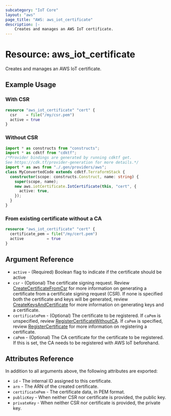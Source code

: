 ```yaml
---
subcategory: "IoT Core"
layout: "aws"
page_title: "AWS: aws_iot_certificate"
description: |-
    Creates and manages an AWS IoT certificate.
---
```


# Resource: aws_iot_certificate

Creates and manages an AWS IoT certificate.

## Example Usage

### With CSR

```terraform
resource "aws_iot_certificate" "cert" {
  csr    = file("/my/csr.pem")
  active = true
}
```

### Without CSR

```typescript
import * as constructs from "constructs";
import * as cdktf from "cdktf";
/*Provider bindings are generated by running cdktf get.
See https://cdk.tf/provider-generation for more details.*/
import * as aws from "./.gen/providers/aws";
class MyConvertedCode extends cdktf.TerraformStack {
  constructor(scope: constructs.Construct, name: string) {
    super(scope, name);
    new aws.iotCertificate.IotCertificate(this, "cert", {
      active: true,
    });
  }
}

```

### From existing certificate without a CA

```terraform
resource "aws_iot_certificate" "cert" {
  certificate_pem = file("/my/cert.pem")
  active          = true
}
```

## Argument Reference

* `active` - (Required)  Boolean flag to indicate if the certificate should be active
* `csr` - (Optional) The certificate signing request. Review
  [CreateCertificateFromCsr](https://docs.aws.amazon.com/iot/latest/apireference/API_CreateCertificateFromCsr.html)
  for more information on generating a certificate from a certificate signing request (CSR).
  If none is specified both the certificate and keys will be generated, review [CreateKeysAndCertificate](https://docs.aws.amazon.com/iot/latest/apireference/API_CreateKeysAndCertificate.html)
  for more information on generating keys and a certificate.
* `certificatePem` - (Optional) The certificate to be registered. If `caPem` is unspecified, review
  [RegisterCertificateWithoutCA](https://docs.aws.amazon.com/iot/latest/apireference/API_RegisterCertificateWithoutCA.html).
  If `caPem` is specified, review
  [RegisterCertificate](https://docs.aws.amazon.com/iot/latest/apireference/API_RegisterCertificate.html)
  for more information on registering a certificate.
* `caPem` - (Optional) The CA certificate for the certificate to be registered. If this is set, the CA needs to be registered with AWS IoT beforehand.

## Attributes Reference

In addition to all arguments above, the following attributes are exported:

* `id` - The internal ID assigned to this certificate.
* `arn` - The ARN of the created certificate.
* `certificatePem` - The certificate data, in PEM format.
* `publicKey` - When neither CSR nor certificate is provided, the public key.
* `privateKey` - When neither CSR nor certificate is provided, the private key.

<!-- cache-key: cdktf-0.17.0-pre.15 input-bd27f164817cfc683246b1ca98f790e9772f2050dddcd76f81ea39034c66c11f -->